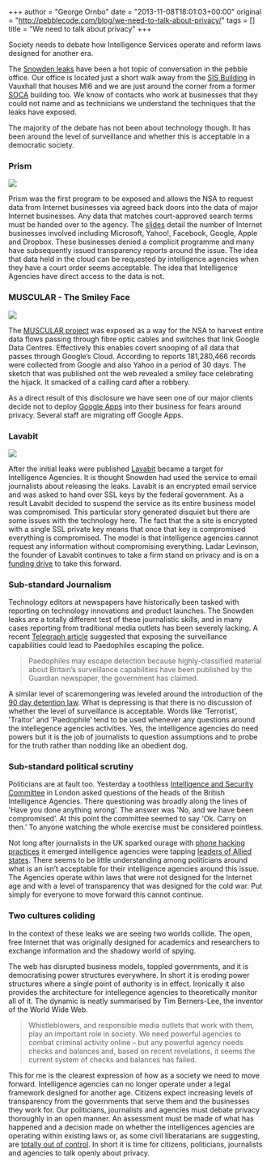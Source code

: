 +++
author = "George Ornbo"
date = "2013-11-08T18:01:03+00:00"
original = "http://pebblecode.com/blog/we-need-to-talk-about-privacy/"
tags = []
title = "We need to talk about privacy"
+++

Society needs to debate how Intelligence Services operate and reform laws
designed for another era.

The [Snowden leaks](http://www.theguardian.com/world/edward-snowden) have been a
hot topic of conversation in the pebble office. Our office is located just a
short walk away from the
[SIS Building](https://en.wikipedia.org/wiki/SIS_Building) in Vauxhall that
houses MI6 and we are just around the corner from a former
[SOCA](https://en.wikipedia.org/wiki/Serious_Organised_Crime_Agency) building
too. We know of contacts who work at businesses that they could not name and as
technicians we understand the techniques that the leaks have exposed.

The majority of the debate has not been about technology though. It has been
around the level of surveillance and whether this is acceptable in a democratic
society.

### Prism

![](/images/articles/tumblr_inline_mvy51gzsOJ1qz7kgs.jpg)

Prism was the first program to be exposed and allows the NSA to request data
from Internet businesses via agreed back doors into the data of major Internet
businesses. Any data that matches court-approved search terms must be handed
over to the agency. The
[slides](<https://en.wikipedia.org/wiki/PRISM_(surveillance_program)#The_Slides>)
detail the number of Internet businesses involved including Microsoft, Yahoo!,
Facebook, Google, Apple and Dropbox. These businesses denied a complicit
programme and many have subsequently issued transparency reports around the
issue. The idea that data held in the cloud can be requested by intelligence
agencies when they have a court order seems acceptable. The idea that
Intelligence Agencies have direct access to the data is not.

### MUSCULAR - The Smiley Face

![](/images/articles/tumblr_inline_mvy4p18exg1qz7kgs.png)

The [MUSCULAR project](http://www.theguardian.com/world/edward-snowden) was
exposed as a way for the NSA to harvest entire data flows passing through fibre
optic cables and switches that link Google Data Centres. Effectively this
enables covert snooping of all data that passes through Google’s Cloud.
According to reports 181,280,466 records were collected from Google and also
Yahoo in a period of 30 days. The sketch that was published ont the web revealed
a smiley face celebrating the hijack. It smacked of a calling card after a
robbery.

As a direct result of this disclosure we have seen one of our major clients
decide not to deploy
[Google Apps](http://www.google.com/enterprise/apps/business/) into their
business for fears around privacy. Several staff are migrating off Google Apps.

### Lavabit

![](/images/articles/tumblr_inline_mvy5k1i7cH1qz7kgs.jpg)

After the initial leaks were published [Lavabit](https://lavabit.com/) became a
target for Intelligence Agencies. It is thought Snowden had used the service to
email journalists about releasing the leaks. Lavabit is an encrypted email
service and was asked to hand over SSL keys by the federal government. As a
result Lavabit decided to suspend the service as its entire business model was
compromised. This particular story generated disquiet but there are some issues
with the technology here. The fact that the a site is encrypted with a single
SSL private key means that once that key is compromised everything is
compromised. The model is that intelligence agencies cannot request any
information without compromising everything. Ladar Levinson, the founder of
Lavabit continues to take a firm stand on privacy and is on a
[funding drive](https://rally.org/lavabit) to take this forward.

### Sub-standard Journalism

Technology editors at newspapers have historically been tasked with reporting on
technology innovations and product launches. The Snowden leaks are a totally
different test of these journalistic skills, and in many cases reporting from
traditional media outlets has been severely lacking. A recent
[Telegraph article](http://www.telegraph.co.uk/news/uknews/terrorism-in-the-uk/10431337/Edward-Snowden-leaks-could-help-paedophiles-escape-police-says-government.html)
suggested that exposing the surveillance capabilities could lead to Paedophiles
escaping the police.

> Paedophiles may escape detection because highly-classified material about
> Britain’s surveillance capabilities have been published by the Guardian
> newspaper, the government has claimed.

A similar level of scaremongering was leveled around the introduction of the
[90 day detention law](https://en.wikipedia.org/wiki/90_day_detention). What is
depressing is that there is no discussion of whether the level of surveillance
is acceptable. Words like ‘Terrorist’, 'Traitor’ and 'Paedophile’ tend to be
used whenever any questions around the intellegence agencies activities. Yes,
the intelligence agencies do need powers but it is the job of journalists to
question assumptions and to probe for the truth rather than nodding like an
obedient dog.

### Sub-standard political scrutiny

Politicians are at fault too. Yesterday a toothless
[Intelligence and Security Committee](http://isc.independent.gov.uk/) in London
asked questions of the heads of the British Intelligence Agencies. There
questioning was broadly along the lines of 'Have you done anything wrong’. The
answer was 'No, and we have been compromised’. At this point the committee
seemed to say 'Ok. Carry on then.’ To anyone watching the whole exercise must be
considered pointless.

Not long after journalists in the UK sparked ourage with
[phone hacking practices](https://en.wikipedia.org/wiki/News_International_phone_hacking_scandal)
it emerged intelligence agencies were tapping
[leaders of Allied states](http://www.huffingtonpost.com/2013/10/23/merkel-phone-tapped_n_4150812.html).
There seems to be little understanding among politicians around what is an isn’t
acceptable for their intelligence agencies around this issue. The Agencies
operate within laws that were not designed for the Internet age and with a level
of transparency that was designed for the cold war. Put simply for everyone to
move forward this cannot continue.

### Two cultures coliding

In the context of these leaks we are seeing two worlds collide. The open, free
Internet that was originally designed for academics and researchers to exchange
information and the shadowy world of spying.

The web has disrupted business models, toppled governments, and it is
democratising power structures everywhere. In short it is eroding power
structures where a single point of authority is in effect. Ironically it also
provides the architecture for intellegence agencies to theoretically monitor all
of it. The dynamic is neatly summarised by Tim Berners-Lee, the inventor of the
World Wide Web.

> Whistleblowers, and responsible media outlets that work with them, play an
> important role in society. We need powerful agencies to combat criminal
> activity online – but any powerful agency needs checks and balances and, based
> on recent revelations, it seems the current system of checks and balances has
> failed.

This for me is the clearest expression of how as a society we need to move
forward. Intelligence agencies can no longer operate under a legal framework
designed for another age. Citizens expect increasing levels of transparency from
the governments that serve them and the businesses they work for. Our
politicians, journalists and agencies must debate privacy thoroughly in an open
manner. An assessment must be made of what has happened and a decision made on
whether the intelligences agencies are operating within existing laws or, as
some civil liberatarians are suggesting, are
[totally out of control](http://www.independent.co.uk/news/uk/politics/new-laws-needed-for-out-of-control-intelligence-agencies-8669750.html).
In short it is time for citizens, politicians, journalists and agencies to talk
openly about privacy.
